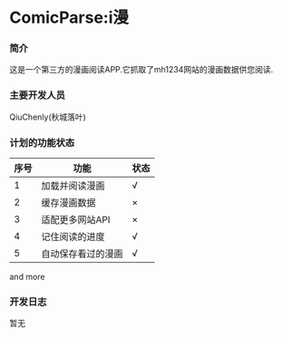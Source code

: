 # ComicParse:i漫
### 简介
这是一个第三方的漫画阅读APP.它抓取了mh1234网站的漫画数据供您阅读.

### 主要开发人员
QiuChenly(秋城落叶)

### 计划的功能状态
| 序号 | 功能 | 状态 |
| ------ | ------ | ------ |
| 1 | 加载并阅读漫画 | √ |
| 2 | 缓存漫画数据 | × |
| 3 | 适配更多网站API | × |
| 4 | 记住阅读的进度 | √ |
| 5 | 自动保存看过的漫画 | √ |
and more

### 开发日志
暂无
